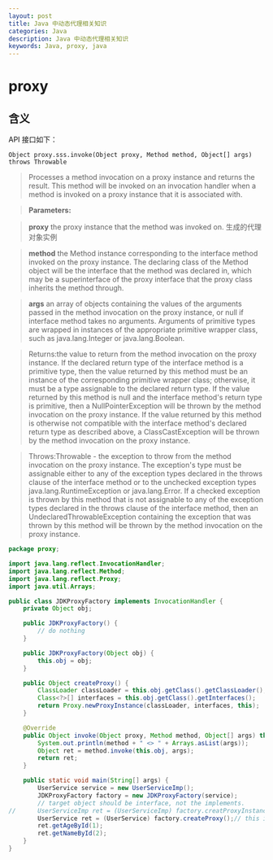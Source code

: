 ```yaml
---
layout: post
title: Java 中动态代理相关知识
categories: Java
description: Java 中动态代理相关知识
keywords: Java, proxy, java
---
```


# proxy

## 含义

API 接口如下：

`Object proxy.sss.invoke(Object proxy, Method method, Object[] args) throws Throwable`

> Processes a method invocation on a proxy instance and returns the result. This method will be invoked on an invocation handler when a method is invoked on a proxy instance that it is associated with.

> **Parameters:**

> **proxy** the proxy instance that the method was invoked on. 生成的代理对象实例

> **method** the Method instance corresponding to the interface method invoked on the proxy instance. The declaring class of the Method object will be the interface that the method was declared in, which may be a superinterface of the proxy interface that the proxy class inherits the method through.

> **args** an array of objects containing the values of the arguments passed in the method invocation on the proxy instance, or null if interface method takes no arguments. Arguments of primitive types are wrapped in instances of the appropriate primitive wrapper class, such as java.lang.Integer or java.lang.Boolean.

> Returns:the value to return from the method invocation on the proxy instance. If the declared return type of the interface method is a primitive type, then the value returned by this method must be an instance of the corresponding primitive wrapper class; otherwise, it must be a type assignable to the declared return type. If the value returned by this method is null and the interface method's return type is primitive, then a NullPointerException will be thrown by the method invocation on the proxy instance. If the value returned by this method is otherwise not compatible with the interface method's declared return type as described above, a ClassCastException will be thrown by the method invocation on the proxy instance.

> Throws:Throwable - the exception to throw from the method invocation on the proxy instance. The exception's type must be assignable either to any of the exception types declared in the throws clause of the interface method or to the unchecked exception types java.lang.RuntimeException or java.lang.Error. If a checked exception is thrown by this method that is not assignable to any of the exception types declared in the throws clause of the interface method, then an UndeclaredThrowableException containing the exception that was thrown by this method will be thrown by the method invocation on the proxy instance.


```java
package proxy;

import java.lang.reflect.InvocationHandler;
import java.lang.reflect.Method;
import java.lang.reflect.Proxy;
import java.util.Arrays;

public class JDKProxyFactory implements InvocationHandler {
	private Object obj;

	public JDKProxyFactory() {
		// do nothing
	}

	public JDKProxyFactory(Object obj) {
		this.obj = obj;
	}

	public Object createProxy() {
		ClassLoader classLoader = this.obj.getClass().getClassLoader();
		Class<?>[] interfaces = this.obj.getClass().getInterfaces();
		return Proxy.newProxyInstance(classLoader, interfaces, this);
	}

	@Override
	public Object invoke(Object proxy, Method method, Object[] args) throws Throwable {
		System.out.println(method + " <> " + Arrays.asList(args));
		Object ret = method.invoke(this.obj, args);
		return ret;
	}

	public static void main(String[] args) {
		UserService service = new UserServiceImp();
		JDKProxyFactory factory = new JDKProxyFactory(service);
		// target object should be interface, not the implements.
//		UserServiceImp ret = (UserServiceImp) factory.creatProxyInstance(service);// this is error!
		UserService ret = (UserService) factory.createProxy();// this is right.
		ret.getAgeById(1);
		ret.getNameById(2);
	}
}
```
